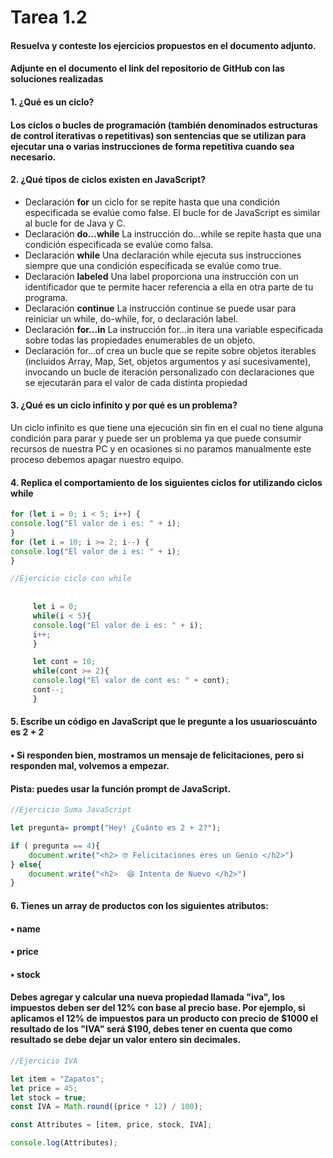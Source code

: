 # Tarea 1.2
#### Resuelva y conteste los ejercicios propuestos en el documento adjunto.
#### Adjunte en el documento el link del repositorio de GitHub con las soluciones realizadas
#### **1. ¿Qué es un ciclo?**
#### Los ciclos o bucles de programación (también denominados estructuras de control iterativas o repetitivas) son sentencias que se utilizan para ejecutar una o varias instrucciones de forma repetitiva cuando sea necesario.
#### **2. ¿Qué tipos de ciclos existen en JavaScript?**
* Declaración **for** un ciclo for se repite hasta que una condición especificada se evalúe como false. El bucle for de JavaScript es similar al bucle for de Java y C.
* Declaración **do...while** La instrucción do...while se repite hasta que una condición especificada se evalúe como falsa.
* Declaración **while** Una declaración while ejecuta sus instrucciones siempre que una condición especificada se evalúe como true.
 * Declaración **labeled** Una label proporciona una instrucción con un identificador que te permite hacer referencia a ella en otra parte de tu programa.
* Declaración **continue** La instrucción continue se puede usar para reiniciar un while, do-while, for, o declaración label.
* Declaración **for...in** La instrucción for...in itera una variable especificada sobre todas las propiedades enumerables de un objeto.
* Declaración for...of crea un bucle que se repite sobre objetos iterables (incluidos Array, Map, Set, objetos argumentos y así sucesivamente), invocando un bucle de iteración personalizado con declaraciones que se ejecutarán para el valor de cada distinta propiedad
#### **3. ¿Qué es un ciclo infinito y por qué es un problema?**
Un ciclo infinito es que tiene una ejecución sin fin en el cual no tiene alguna condición para parar y puede ser un problema ya que puede consumir recursos de nuestra PC y en ocasiones si no paramos manualmente este proceso debemos apagar nuestro equipo.
#### **4. Replica el comportamiento de los siguientes ciclos for utilizando ciclos while**
```javascript
for (let i = 0; i < 5; i++) {
console.log("El valor de i es: " + i);
}
for (let i = 10; i >= 2; i--) {
console.log("El valor de i es: " + i);
}
```
```javascript
//Ejercicio ciclo con while
     
    
     let i = 0;
     while(i < 5){
     console.log("El valor de i es: " + i);    
     i++;
     }

     let cont = 10;
     while(cont >= 2){
     console.log("El valor de cont es: " + cont);    
     cont--;
     }
```
#### **5. Escribe un código en JavaScript que le pregunte a los usuarioscuánto es 2 + 2**
#### **• Si responden bien, mostramos un mensaje de felicitaciones, pero si responden mal, volvemos a empezar.**
#### Pista: puedes usar la función prompt de JavaScript.
```javascript
//Ejercicio Suma JavaScript

let pregunta= prompt("Hey! ¿Cuánto es 2 + 2?");

if ( pregunta == 4){
    document.write("<h2> 🤓 Felicitaciones eres un Genio </h2>")
} else{
    document.write("<h2>  😆 Intenta de Nuevo </h2>")
}
```
#### **6. Tienes un array de productos con los siguientes atributos:**
#### • name
#### • price
#### • stock
#### **Debes agregar y calcular una nueva propiedad llamada "iva", los impuestos deben ser del 12% con base al precio base. Por ejemplo, si aplicamos el 12% de impuestos para un producto con precio de $1000 el resultado de los "IVA" será $190, debes tener en cuenta que como resultado se debe dejar un valor entero sin decimales.**
```javascript
//Ejercicio IVA

let item = "Zapatos";
let price = 45;
let stock = true;
const IVA = Math.round((price * 12) / 100);

const Attributes = [item, price, stock, IVA];

console.log(Attributes);
```


